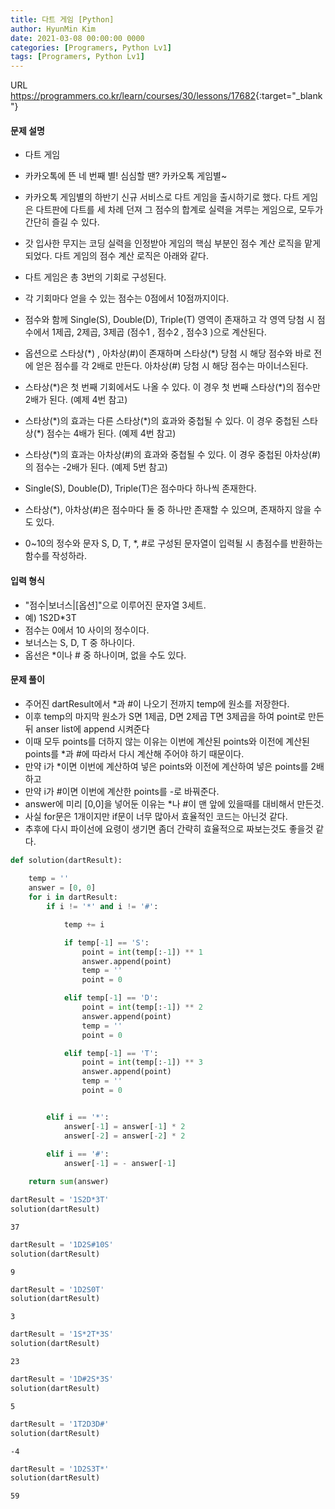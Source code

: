 ```yaml
---
title: 다트 게임 [Python]
author: HyunMin Kim
date: 2021-03-08 00:00:00 0000
categories: [Programers, Python Lv1]
tags: [Programers, Python Lv1]
---
```


URL <https://programmers.co.kr/learn/courses/30/lessons/17682>{:target="_blank"}

#### 문제 설명
- 다트 게임
- 카카오톡에 뜬 네 번째 별! 심심할 땐? 카카오톡 게임별~
- 카카오톡 게임별의 하반기 신규 서비스로 다트 게임을 출시하기로 했다. 다트 게임은 다트판에 다트를 세 차례 던져 그 점수의 합계로 실력을 겨루는 게임으로, 모두가 간단히 즐길 수 있다.
- 갓 입사한 무지는 코딩 실력을 인정받아 게임의 핵심 부분인 점수 계산 로직을 맡게 되었다. 다트 게임의 점수 계산 로직은 아래와 같다.

- 다트 게임은 총 3번의 기회로 구성된다.
- 각 기회마다 얻을 수 있는 점수는 0점에서 10점까지이다.
- 점수와 함께 Single(S), Double(D), Triple(T) 영역이 존재하고 각 영역 당첨 시 점수에서 1제곱, 2제곱, 3제곱 (점수1 , 점수2 , 점수3 )으로 계산된다.
- 옵션으로 스타상(\*) , 아차상(#)이 존재하며 스타상(\*) 당첨 시 해당 점수와 바로 전에 얻은 점수를 각 2배로 만든다. 아차상(#) 당첨 시 해당 점수는 마이너스된다.
- 스타상(\*)은 첫 번째 기회에서도 나올 수 있다. 이 경우 첫 번째 스타상(\*)의 점수만 2배가 된다. (예제 4번 참고)
- 스타상(\*)의 효과는 다른 스타상(\*)의 효과와 중첩될 수 있다. 이 경우 중첩된 스타상(\*) 점수는 4배가 된다. (예제 4번 참고)
- 스타상(\*)의 효과는 아차상(#)의 효과와 중첩될 수 있다. 이 경우 중첩된 아차상(#)의 점수는 -2배가 된다. (예제 5번 참고)
- Single(S), Double(D), Triple(T)은 점수마다 하나씩 존재한다.
- 스타상(\*), 아차상(#)은 점수마다 둘 중 하나만 존재할 수 있으며, 존재하지 않을 수도 있다.
- 0~10의 정수와 문자 S, D, T, \*, #로 구성된 문자열이 입력될 시 총점수를 반환하는 함수를 작성하라.

#### 입력 형식
- "점수|보너스|[옵션]"으로 이루어진 문자열 3세트.
- 예) 1S2D\*3T
- 점수는 0에서 10 사이의 정수이다.
- 보너스는 S, D, T 중 하나이다.
- 옵선은 \*이나 # 중 하나이며, 없을 수도 있다.

#### 문제 풀이
- 주어진 dartResult에서 \*과 \#이 나오기 전까지 temp에 원소를 저장한다.
- 이후 temp의 마지막 원소가 S면 1제곱, D면 2제곱 T면 3제곱을 하여 point로 만든 뒤 anser list에 append 시켜준다
- 이때 모두 points를 더하지 않는 이유는 이번에 계산된 points와 이전에 계산된 points를 \*과 \#에 따라서 다시 계산해 주어야 하기 때문이다.
- 만약 i가 \*이면 이번에 계산하여 넣은 points와 이전에 계산하여 넣은 points를 2배하고
- 만약 i가 \#이면 이번에 계산한 points를 -로 바꿔준다.
- answer에 미리 [0,0]을 넣어둔 이유는 \*나 \#이 맨 앞에 있을때를 대비해서 만든것.
- 사실 for문은 1개이지만 if문이 너무 많아서 효율적인 코드는 아닌것 같다.
- 추후에 다시 파이선에 요령이 생기면 좀더 간략히 효율적으로 짜보는것도 좋을것 같다.


```python
def solution(dartResult):
    
    temp = ''
    answer = [0, 0]
    for i in dartResult:
        if i != '*' and i != '#':

            temp += i

            if temp[-1] == 'S':
                point = int(temp[:-1]) ** 1
                answer.append(point)
                temp = ''
                point = 0

            elif temp[-1] == 'D':
                point = int(temp[:-1]) ** 2
                answer.append(point)
                temp = ''
                point = 0

            elif temp[-1] == 'T':
                point = int(temp[:-1]) ** 3
                answer.append(point)
                temp = ''
                point = 0


        elif i == '*':
            answer[-1] = answer[-1] * 2
            answer[-2] = answer[-2] * 2 
            
        elif i == '#':
            answer[-1] = - answer[-1]

    return sum(answer)
```


```python
dartResult = '1S2D*3T'
solution(dartResult)
```




    37




```python
dartResult = '1D2S#10S'
solution(dartResult)
```




    9




```python
dartResult = '1D2S0T'
solution(dartResult)
```




    3




```python
dartResult = '1S*2T*3S'
solution(dartResult)
```




    23




```python
dartResult = '1D#2S*3S'
solution(dartResult)
```




    5




```python
dartResult = '1T2D3D#'
solution(dartResult)
```




    -4




```python
dartResult = '1D2S3T*'
solution(dartResult)
```




    59


